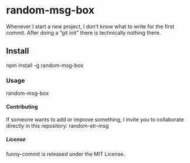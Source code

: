 # random-msg-box

Whenever I start a new project, I don't know what to write for the first commit. After doing a “git init” there is technically nothing there.

## Install

npm install -g random-msg-box

### Usage

 random-msg-box 
 
#### Contributing
If someone wants to add or improve something, I invite you to collaborate directly in this repository: random-str-msg

##### License
funny-commit is released under the MIT License.